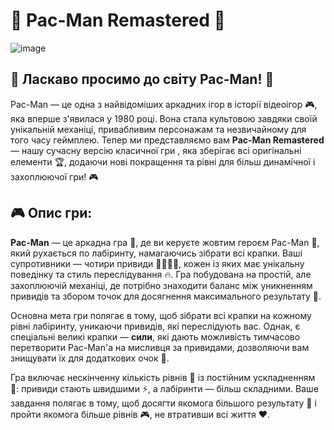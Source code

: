 # 🍒 Pac-Man Remastered 🍒
![image](https://github.com/user-attachments/assets/dd1baee2-1aeb-49e6-adc2-5c5cb79268de)

## 🎉 Ласкаво просимо до світу Pac-Man! 🎉

Pac-Man — це одна з найвідоміших аркадних ігор в історії відеоігор 🎮, яка вперше з'явилася у 1980 році. Вона стала культовою завдяки своїй унікальній механіці, привабливим персонажам та незвичайному для того часу геймплею. Тепер ми представляємо вам **Pac-Man Remastered** — нашу сучасну версію класичної гри , яка зберігає всі оригінальні елементи 🏆, додаючи нові покращення та рівні для більш динамічної і захоплюючої гри! 🎮

## 🎮 Опис гри:

**Pac-Man** — це аркадна гра 🎲, де ви керуєте жовтим героєм Pac-Man 💛, який рухається по лабіринту, намагаючись зібрати всі крапки. Ваші супротивники — чотири привиди 👻👻👻👻, кожен із яких має унікальну поведінку та стиль переслідування 🔥. Гра побудована на простій, але захоплюючій механіці, де потрібно знаходити баланс між уникненням привидів та збором точок для досягнення максимального результату 🌟.

Основна мета гри полягає в тому, щоб зібрати всі крапки на кожному рівні лабіринту, уникаючи привидів, які переслідують вас. Однак, є спеціальні великі крапки — **сили**, які дають можливість тимчасово перетворити Pac-Man'a на мисливця за привидами, дозволяючи вам знищувати їх для додаткових очок 🎉.

Гра включає нескінченну кількість рівнів 🚀 із постійним ускладненням 🎯: привиди стають швидшими ⚡, а лабіринти — більш складними. Ваше завдання полягає в тому, щоб досягти якомога більшого результату 💯 і пройти якомога більше рівнів 🎮, не втративши всі життя ❤️.
